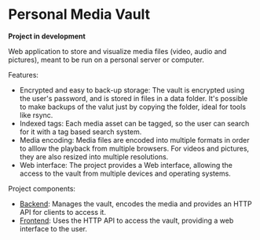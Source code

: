 # Personal Media Vault

**Project in development**

Web application to store and visualize media files (video, audio and pictures), meant to be run on a personal server or computer.

Features:

 - Encrypted and easy to back-up storage: The vault is encrypted using the user's password, and is stored in files in a data folder. It's possible to make backups of the valut just by copying the folder, ideal for tools like rsync.
 - Indexed tags: Each media asset can be tagged, so the user can search for it with a tag based search system.
 - Media encoding: Media files are encoded into multiple formats in order to alllow the playback from multiple browsers. For videos and pictures, they are also resized into multiple resolutions.
 - Web interface: The project provides a Web interface, allowing the access to the vault from multiple devices and operating systems.

Project components:

 - [Backend](./backend): Manages the vault, encodes the media and provides an HTTP API for clients to access it.
 - [Frontend](./frontend): Uses the HTTP API to access the vault, providing a web interface to the user.
